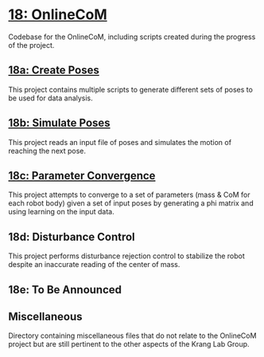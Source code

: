 # [18: OnlineCoM](https://github.gatech.edu/WholeBodyControlAttempt1/18OnlineCoM)
Codebase for the OnlineCoM, including scripts created during the progress of the project.

## [18a: Create Poses](https://github.gatech.edu/WholeBodyControlAttempt1/18aCreatePoses)
This project contains multiple scripts to generate different sets of poses to be used for data analysis.

## [18b: Simulate Poses](https://github.gatech.edu/WholeBodyControlAttempt1/18bSimulatePoses)
This project reads an input file of poses and simulates the motion of reaching the next pose.

## [18c: Parameter Convergence](https://github.gatech.edu/WholeBodyControlAttempt1/18cParameterConvergence)
This project attempts to converge to a set of parameters (mass & CoM for each robot body) given a set of input poses by generating a phi matrix and using learning on the input data.

## 18d: Disturbance Control
This project performs disturbance rejection control to stabilize the robot
despite an inaccurate reading of the center of mass.

## 18e: To Be Announced

## Miscellaneous
Directory containing miscellaneous files that do not relate to the OnlineCoM
project but are still pertinent to the other aspects of the Krang Lab Group.

